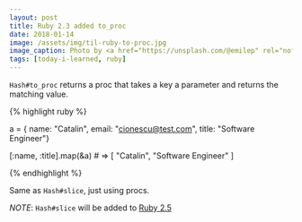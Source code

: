 ```yaml
---
layout: post
title: Ruby 2.3 added to_proc
date: 2018-01-14
image: /assets/img/til-ruby-to-proc.jpg
image_caption: Photo by <a href="https://unsplash.com/@emilep" rel="nofollow">Émile Perron</a> on Unsplash
tags: [today-i-learned, ruby]
---
```


`Hash#to_proc` returns a proc that takes a key a parameter and returns the matching value.

{% highlight ruby %}

a = {
  name: "Catalin",
  email: "cionescu@test.com",
  title: "Software Engineer"}

[:name, :title].map(&a) # => [ "Catalin", "Software Engineer" ]

{% endhighlight %}

Same as `Hash#slice`, just using procs.

_NOTE_: `Hash#slice` will be added to [Ruby 2.5](https://wyeworks.com/blog/2017/12/28/new-features-in-ruby-2-dot-5-0)

